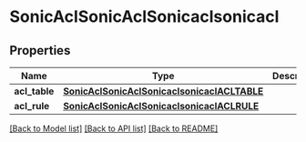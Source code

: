 # SonicAclSonicAclSonicaclsonicacl

## Properties
Name | Type | Description | Notes
------------ | ------------- | ------------- | -------------
**acl_table** | [**SonicAclSonicAclSonicaclsonicaclACLTABLE**](SonicAclSonicAclSonicaclsonicaclACLTABLE.md) |  | [optional] 
**acl_rule** | [**SonicAclSonicAclSonicaclsonicaclACLRULE**](SonicAclSonicAclSonicaclsonicaclACLRULE.md) |  | [optional] 

[[Back to Model list]](../README.md#documentation-for-models) [[Back to API list]](../README.md#documentation-for-api-endpoints) [[Back to README]](../README.md)


